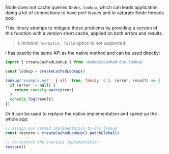 Node does not cache queries to `dns.lookup`, which can leads application doing a lot of connections to have perf issues and to saturate Node threads pool.

This library attemps to mitigate these problems by providing a version of this function with a version short cache, applied on both errors and results.

> Limitation: `verbatim: false` option is not supported.

I has exactly the same API as the native method and can be used directly:

```js
import { createCachedLookup } from '@vates/cached-dns.lookup'

const lookup = createCachedLookup()

lookup('example.net', { all: true, family: 0 }, (error, result) => {
  if (error != null) {
    return console.warn(error)
  }
  console.log(result)
})
```

Or it can be used to replace the native implementation and speed up the whole app:

```js
// assign our cached implementation to dns.lookup
const restore = createCachedLookup().patchGlobal()

// to restore the previous implementation
restore()
```
